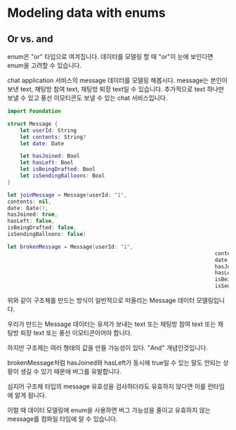 # Modeling data with enums

## Or vs. and

enum은 "or" 타입으로 여겨집니다. 데이터를 모델링 할 때 "or"이 눈에 보인다면 enum을 고려할 수 있습니다.

chat application 서비스의 message 데이터를 모델링 해봅시다. 
message는 본인이 보낸 text, 채팅방 참여 text, 채팅방 퇴장 text일 수 있습니다.
추가적으로 text 하나만 보낼 수 있고 풍선 이모티콘도 보낼 수 있는 chat 서비스입니다.

```swift
import Foundation

struct Message {
	let userId: String
	let contents: String?
	let date: Date

	let hasJoined: Bool
	let hasLeft: Bool
	let isBeingDrafted: Bool
	let isSendingBalloons: Bool
}

let joinMessage = Message(userId: "1", 
contents: nil, 
date: Date(), 
hasJoined: true, 
hasLeft: false, 
isBeingDrafted: false, 
isSendingBalloons: false)

let brokenMessage = Message(userId: "1",
													              contents: nil,
													              date: Date(),
													              hasJoined: true,
													              hasLeft: true,
													              isBeingDrafted: false,
													              isSendingBalloons: false)
```

위와 같이 구조체를 만드는 방식이 일반적으로 떠올리는 Message 데이터 모델링입니다.

우리가 만드는 Message 데이터는 유저가 보내는 text 또는 채팅방 참여 text 또는 채팅방 퇴장 text 또는 풍선 이모티콘이어야 합니다.

하지만 구조제는 여러 형태의 값을 만들 가능성이 있다. "And" 개념인것입니다.

brokenMessage처럼 hasJoined와 hasLeft가 동시에 true일 수 있는 말도 안되는 상황이 생길 수 있기 때문에 버그를 유발합니다.

심지어 구조체 타입의 message 유효성을 검사하더라도 유효하지 않다면 이를 런타임에 알게 됩니다.

이럴 때 데이터 모델링에 enum을 사용하면 버그 가능성을 줄이고 유효하지 않는 message를 컴파일 타임에 알 수 있습니다.
 